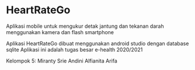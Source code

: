 # HeartRateGo
Aplikasi mobile untuk mengukur detak jantung dan tekanan darah menggunakan kamera dan flash smartphone

Aplikasi HeartRateGo dibuat menggunakan android studio dengan database sqlite
Aplikasi ini adalah tugas besar e-health 2020/2021

Kelompok 5:
Miranty Srie Andini 
Alfianita Arifa 
